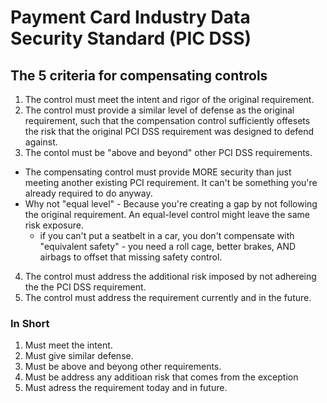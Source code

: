 # Payment Card Industry Data Security Standard (PIC DSS)

## The 5 criteria for compensating controls
1. The control must meet the intent and rigor of the original requirement.
2. The control must provide a similar level of defense as the original requirement, such that the compensation control sufficiently offesets the risk that the original PCI DSS requirement was designed to defend against.
3. The contol must be "above and beyond" other PCI DSS requirements.
  * The compensating control must provide MORE security than just meeting another existing PCI requirement. It can't be something you're already required to do anyway.
  * Why not "equal level" - Because you're creating a gap by not following the original requirement. An equal-level control might leave the same risk exposure.
    * if you can't put a seatbelt in a car, you don't compensate with "equivalent safety" - you need a roll cage, better brakes, AND airbags to offset that missing safety control.
4. The control must address the additional risk imposed by not adhereing the the PCI DSS requirement.
5. The control must address the requirement currently and in the future.

### In Short
1. Must meet the intent.
2. Must give similar defense.
3. Must be above and beyong other requirements.
4. Must be address any additioan risk that comes from the exception
5. Must adress the requirement today and in future.
